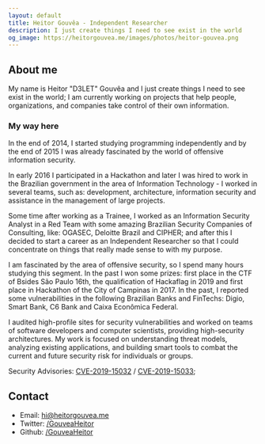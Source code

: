 ```yaml
---
layout: default
title: Heitor Gouvêa - Independent Researcher
description: I just create things I need to see exist in the world
og_image: https://heitorgouvea.me/images/photos/heitor-gouvea.png
---
```


## About me

My name is Heitor "D3LET" Gouvêa and I just create things I need to see exist in the world; I am currently working on projects that help people, organizations, and companies take control of their own information.

### My way here

In the end of 2014, I started studying programming independently and by the end of 2015 I was already fascinated by the world of offensive information security.

In early 2016 I participated in a Hackathon and later I was hired to work in the Brazilian government in the area of ​​Information Technology - I worked in several teams, such as: development, architecture, information security and assistance in the management of large projects. 

Some time after working as a Trainee, I worked as an Information Security Analyst in a Red Team with some amazing Brazilian Security Companies of Consulting, like: OGASEC, Deloitte Brazil and CIPHER; and after this I decided to start a career as an Independent Researcher so that I could concentrate on things that really made sense to with my purpose.

I am fascinated by the area of ​​offensive security, so I spend many hours studying this segment. In the past I won some prizes: first place in the CTF of Bsides São Paulo 16th, the qualification of Hackaflag in 2019 and first place in Hackathon of the City of Campinas in 2017. In the past, I reported some vulnerabilities in the following Brazilian Banks and FinTechs: Digio, Smart Bank, C6 Bank and Caixa Econômica Federal.

I audited high-profile sites for security vulnerabilities and worked on teams of software developers and computer scientists, providing high-security architectures. My work is focused on understanding threat models, analyzing existing applications, and building smart tools to combat the current and future security risk for individuals or groups.

Security Advisories: [CVE-2019-15032](/2019/09/17/CVE-2019-15032) / [CVE-2019-15033](2019/09/17/CVE-2019-15033);

## Contact

* Email: [hi@heitorgouvea.me](mailto:hi@heitorgouvea.me)
* Twitter: [/GouveaHeitor](https://twitter.com/GouveaHeitor)
* Github: [/GouveaHeitor](https://github.com/GouveaHeitor)
